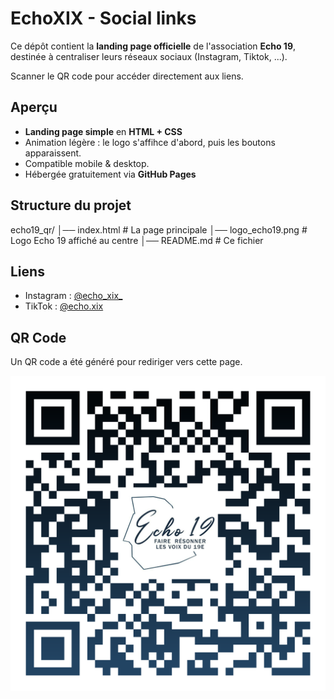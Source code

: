 # EchoXIX - Social links

Ce dépôt contient la **landing page officielle** de l'association **Echo 19**, destinée à centraliser leurs réseaux sociaux (Instagram, Tiktok, ...).

Scanner le QR code pour accéder directement aux liens.

## Aperçu

- **Landing page simple** en **HTML + CSS**
- Animation légère : le logo s'affihce d'abord, puis les boutons apparaissent.
- Compatible mobile & desktop.
- Hébergée gratuitement via **GitHub Pages**

## Structure du projet

echo19_qr/
│── index.html # La page principale
│── logo_echo19.png # Logo Echo 19 affiché au centre
│── README.md # Ce fichier

## Liens 

- Instagram : [@echo_xix_](https://www.instagram.com/echo_xix_/)
- TikTok : [@echo.xix](https://www.tiktok.com/@echo.xix)

## QR Code

Un QR code a été généré pour rediriger vers cette page.

![QR Code](echoxix_qr-code.png)
